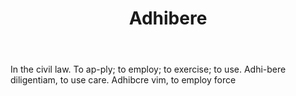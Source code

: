 ---
title: Adhibere
letter: A
permalink: "/definitions/adhibere.html"
body: In the civil law. To ap-ply; to employ; to exercise; to use. Adhi-bere diligentiam,
  to use care. Adhibcre vim, to employ force
published_at: '2018-07-07'
layout: post
---